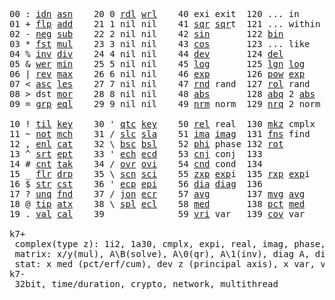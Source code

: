<pre>
00 : <a href="../../blob/master/k.go#L693">idn</a> <a href="../../blob/master/k.go#L3793">asn</a>    20 0 <a href="../../blob/master/k.go#L3514">rdl</a> <a href="../../blob/master/k.go#L3518">wrl</a>    40 exi exit  120 ... in       60 <a href="../../blob/master/k.go#L4071">prm</a>  140
01 + <a href="../../blob/master/k.go#L694">flp</a> <a href="../../blob/master/k.go#L1923">add</a>    21 1 nil nil    41 <a href="../../blob/master/k.go#L1729">sqr</a> <a href="../../blob/master/k.go#L1729">sqr</a>t  121 ... within   61      141
02 - <a href="../../blob/master/k.go#L792">neg</a> <a href="../../blob/master/k.go#L1924">sub</a>    22 2 nil nil    42 <a href="../../blob/master/k.go#L1732">sin</a>       122 <a href="../../blob/master/k.go#L3695">bin</a>          62      142
03 * <a href="../../blob/master/k.go#L795">fst</a> <a href="../../blob/master/k.go#L1925">mul</a>    23 3 nil nil    43 <a href="../../blob/master/k.go#L1735">cos</a>       123 ... like     63      143
04 % <a href="../../blob/master/k.go#L836">inv</a> <a href="../../blob/master/k.go#L1926">div</a>    24 4 nil nil    44 <a href="../../blob/master/k.go#L4668">dev</a>       124 <a href="../../blob/master/k.go#L4038">del</a>          64      144
05 & <a href="../../blob/master/k.go#L839">wer</a> <a href="../../blob/master/k.go#L1927">min</a>    25 5 nil nil    45 <a href="../../blob/master/k.go#L1753">log</a>       125 <a href="../../blob/master/k.go#L1932">lgn</a> <a href="../../blob/master/k.go#L1753">log</a>      65      145
06 | <a href="../../blob/master/k.go#L863">rev</a> <a href="../../blob/master/k.go#L1928">max</a>    26 6 nil nil    46 <a href="../../blob/master/k.go#L1756">exp</a>       126 <a href="../../blob/master/k.go#L1935">pow</a> <a href="../../blob/master/k.go#L1756">exp</a>      66      146
07 < <a href="../../blob/master/k.go#L894">asc</a> <a href="../../blob/master/k.go#L1929">les</a>    27 7 nil nil    47 <a href="../../blob/master/k.go#L4157">rnd</a> rand  127 <a href="../../blob/master/k.go#L4108">rol</a> rand     67      147
08 > dst <a href="../../blob/master/k.go#L1930">mor</a>    28 8 nil nil    48 <a href="../../blob/master/k.go#L1738">abs</a>       128 <a href="../../blob/master/k.go#L1746">abq</a> 2 <a href="../../blob/master/k.go#L1738">abs</a>    68      148
09 = <a href="../../blob/master/k.go#L910">grp</a> <a href="../../blob/master/k.go#L1931">eql</a>    29 9 nil nil    49 <a href="../../blob/master/k.go#L4245">nrm</a> norm  129 <a href="../../blob/master/k.go#L4246">nrq</a> 2 norm   69      149
                                                                          
10 ! <a href="../../blob/master/k.go#L943">til</a> <a href="../../blob/master/k.go#L1976">key</a>    30 ' <a href="../../blob/master/k.go#L3091">qtc</a> <a href="../../blob/master/k.go#L1976">key</a>    50 <a href="../../blob/master/k.go#L1759">rel</a> real  130 <a href="../../blob/master/k.go#L4591">mkz</a> cmplx    70      150
11 ~ <a href="../../blob/master/k.go#L1004">not</a> <a href="../../blob/master/k.go#L2010">mch</a>    31 / <a href="../../blob/master/k.go#L3092">slc</a> <a href="../../blob/master/k.go#L3089">sla</a>    51 <a href="../../blob/master/k.go#L1760">ima</a> <a href="../../blob/master/k.go#L1760">ima</a>g  131 <a href="../../blob/master/k.go#L2486">fns</a> find     71      151
12 , <a href="../../blob/master/k.go#L1023">enl</a> <a href="../../blob/master/k.go#L2055">cat</a>    32 \ <a href="../../blob/master/k.go#L3093">bsc</a> <a href="../../blob/master/k.go#L3090">bsl</a>    52 <a href="../../blob/master/k.go#L1761">phi</a> phase 132 <a href="../../blob/master/k.go#L2256">rot</a>          72      152
13 ^ <a href="../../blob/master/k.go#L1041">srt</a> <a href="../../blob/master/k.go#L2163">ept</a>    33 ' <a href="../../blob/master/k.go#L3100">ech</a> <a href="../../blob/master/k.go#L3126">ecd</a>    53 <a href="../../blob/master/k.go#L1789">cnj</a> conj  133              73      153
14 # <a href="../../blob/master/k.go#L1042">cnt</a> <a href="../../blob/master/k.go#L2189">tak</a>    34 / <a href="../../blob/master/k.go#L3223">ovr</a> <a href="../../blob/master/k.go#L3364">ovi</a>    54 <a href="../../blob/master/k.go#L4425">cnd</a> cond  134              74      154
15 _ <a href="../../blob/master/k.go#L1050">flr</a> <a href="../../blob/master/k.go#L2257">drp</a>    35 \ <a href="../../blob/master/k.go#L3285">scn</a> <a href="../../blob/master/k.go#L3397">sci</a>    55 <a href="../../blob/master/k.go#L1847">zxp</a> <a href="../../blob/master/k.go#L1756">exp</a>i  135 <a href="../../blob/master/k.go#L1810">rxp</a> <a href="../../blob/master/k.go#L1756">exp</a>i     75      155
16 $ <a href="../../blob/master/k.go#L1059">str</a> <a href="../../blob/master/k.go#L2361">cst</a>    36 ' <a href="../../blob/master/k.go#L3146">ecp</a> <a href="../../blob/master/k.go#L3175">epi</a>    56 <a href="../../blob/master/k.go#L979">dia</a> <a href="../../blob/master/k.go#L979">dia</a>g  136              76      156
17 ? <a href="../../blob/master/k.go#L1125">unq</a> <a href="../../blob/master/k.go#L2453">fnd</a>    37 / <a href="../../blob/master/k.go#L3644">jon</a> <a href="../../blob/master/k.go#L3195">ecr</a>    57 <a href="../../blob/master/k.go#L4763">avg</a>       137 <a href="../../blob/master/k.go#L4794">mvg</a> <a href="../../blob/master/k.go#L4763">avg</a>      77      157
18 @ <a href="../../blob/master/k.go#L1157">tip</a> <a href="../../blob/master/k.go#L2518">atx</a>    38 \ <a href="../../blob/master/k.go#L3611">spl</a> <a href="../../blob/master/k.go#L3209">ecl</a>    58 <a href="../../blob/master/k.go#L4899">med</a>       138 <a href="../../blob/master/k.go#L4911">pct</a> <a href="../../blob/master/k.go#L4899">med</a>      78      158
19 . <a href="../../blob/master/k.go#L1167">val</a> <a href="../../blob/master/k.go#L2943">cal</a>    39              59 <a href="../../blob/master/k.go#L4694">vri</a> var   139 <a href="../../blob/master/k.go#L4715">cov</a> var      79      15

k7+
 complex(type z): 1i2, 1a30, cmplx, expi, real, imag, phase, conj, rand 3i(binormal)
 matrix: x/y(mul), A\B(solve), A\0(qr), A\1(inv), diag A, diag v, norm, cond
 stat: x med (pct/erf/cum), dev z (principal axis), x var, var z (cov), x avg (cum/win/exp)
k7-
 32bit, time/duration, crypto, network, multithread

</pre>